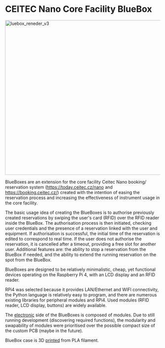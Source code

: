 # CEITEC Nano Core Facility BlueBox

<img width="1600" height="500" alt="luebox_reneder_v3" src="https://github.com/user-attachments/assets/18011d01-acb8-4f4e-9f0f-2409e8dedea6" />

BlueBoxes are an extension for the core facility Ceitec Nano booking/ reservation system (https://today.ceitec.cz/nano and https://booking.ceitec.cz/) created with the intention of easing the reservation process and increasing the effectiveness of instrument usage in the core facility. 

The basic usage idea of creating the BlueBoxes is to authorise previously created reservations by swiping the user's card (RFID) over the RFID reader inside the BlueBox. The authorisation process is then initiated, checking user credentials and the presence of a reservation linked with the user and equipment. If authorisation is successful, the initial time of the reservation is edited to correspond to real time. If the user does not authorise the reservation, it is cancelled after a timeout, providing a free slot for another user. Additional features are: the ability to stop a reservation from the BlueBox if needed, and the ability to extend the running reservation on the spot from the BlueBox.

BlueBoxes are designed to be relatively minimalistic, cheap, yet functional devices operating on the Raspberry Pi 4, with an LCD display and an RFID reader.

RPi4 was selected because it provides LAN/Ethernet and WIFI connectivity, the Python language is relatively easy to program, and there are numerous existing libraries for peripheral modules and RPi4. Used modules (RFID reader, LCD display, buttons) are widely available.

The [electronic](../../wiki/Hardware) side of the BlueBoxes is composed of modules. Due to still running development (discovering required functions), the modularity and swapability of modules were prioritised over the possible compact size of the custom PCB (maybe in the future). 

BlueBox case is 3D [printed](../../wiki/Printing) from PLA filament.
 
